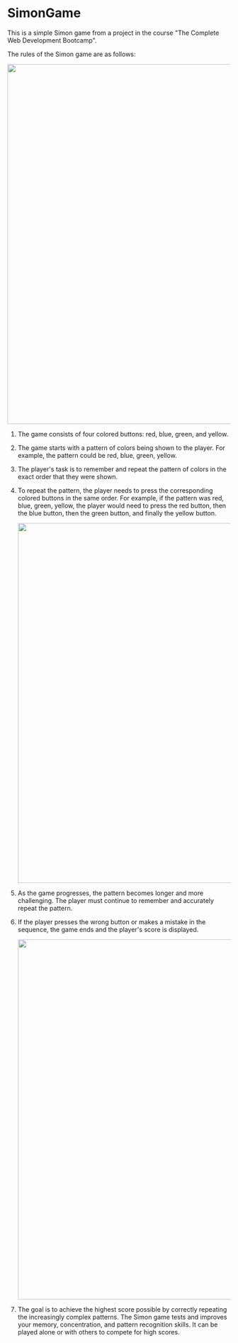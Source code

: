 # SimonGame

This is a simple Simon game from a project in the course "The Complete Web Development Bootcamp".

The rules of the Simon game are as follows:

  <img src="https://github.com/TeerapatChan/SimonGame/assets/105777142/849dd1ef-280c-4046-8ea6-af4f095a1528" width="810" text-align = "center">
  
1. The game consists of four colored buttons: red, blue, green, and yellow.
2. The game starts with a pattern of colors being shown to the player. For example, the pattern could be red, blue, green, yellow.
3. The player's task is to remember and repeat the pattern of colors in the exact order that they were shown.
4. To repeat the pattern, the player needs to press the corresponding colored buttons in the same order. For example, if the pattern was red, blue, green, yellow, the player would need to press the red button, then the blue button, then the green button, and finally the yellow button.

   <img src="https://github.com/TeerapatChan/SimonGame/assets/105777142/eb5dfe15-eacd-4198-a361-a0ef3af0df0f" width="810" text-align = "center">
   
6. As the game progresses, the pattern becomes longer and more challenging. The player must continue to remember and accurately repeat the pattern.
7. If the player presses the wrong button or makes a mistake in the sequence, the game ends and the player's score is displayed.
   
   <img src="https://github.com/TeerapatChan/SimonGame/assets/105777142/bf211b65-54f8-4149-a097-5557355a3d4e" width="810"  text-align = "center">
   
9. The goal is to achieve the highest score possible by correctly repeating the increasingly complex patterns.
The Simon game tests and improves your memory, concentration, and pattern recognition skills. It can be played alone or with others to compete for high scores.
